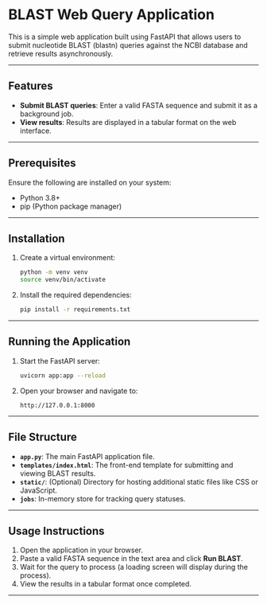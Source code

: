 # BLAST Web Query Application

This is a simple web application built using FastAPI that allows users to submit nucleotide BLAST (blastn) queries against the NCBI database and retrieve results asynchronously. 

---

## Features

- **Submit BLAST queries**: Enter a valid FASTA sequence and submit it as a background job.
- **View results**: Results are displayed in a tabular format on the web interface.

---

## Prerequisites

Ensure the following are installed on your system:

- Python 3.8+
- pip (Python package manager)

---

## Installation

1. Create a virtual environment:
   ```bash
   python -m venv venv
   source venv/bin/activate
   ```

2. Install the required dependencies:
   ```bash
   pip install -r requirements.txt
   ```

---

## Running the Application

1. Start the FastAPI server:
   ```bash
   uvicorn app:app --reload
   ```

2. Open your browser and navigate to:
   ```
   http://127.0.0.1:8000
   ```

---

## File Structure

- **`app.py`**: The main FastAPI application file.
- **`templates/index.html`**: The front-end template for submitting and viewing BLAST results.
- **`static/`**: (Optional) Directory for hosting additional static files like CSS or JavaScript.
- **`jobs`**: In-memory store for tracking query statuses.

---

## Usage Instructions

1. Open the application in your browser.
2. Paste a valid FASTA sequence in the text area and click **Run BLAST**.
3. Wait for the query to process (a loading screen will display during the process).
4. View the results in a tabular format once completed.

---
